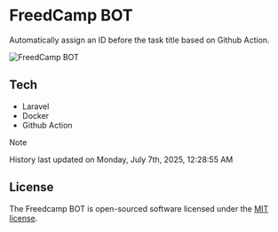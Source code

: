 # FreedCamp BOT

Automatically assign an ID before the task title based on Github Action.

![FreedCamp BOT](https://repository-images.githubusercontent.com/737932867/7d34798b-2680-471c-b089-a78a718d3d6a)

## Tech

- Laravel
- Docker
- Github Action

> [!NOTE]  
> History last updated on Monday, July 7th, 2025, 12:28:55 AM

## License

The Freedcamp BOT is open-sourced software licensed under the [MIT license](https://opensource.org/licenses/MIT).

